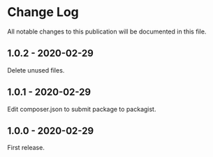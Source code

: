 # Change Log

All notable changes to this publication will be documented in this file.

## 1.0.2 - 2020-02-29

Delete unused files.

## 1.0.1 - 2020-02-29

Edit composer.json to submit package to packagist.

## 1.0.0 - 2020-02-29

First release.
